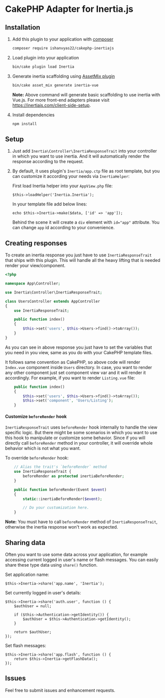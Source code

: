 # CakePHP Adapter for Inertia.js

## Installation

1. Add this plugin to your application with [composer](https://getcomposer.org)

    ```bash
    composer require ishanvyas22/cakephp-inertiajs
    ```

2. Load plugin into your application

    ```bash
    bin/cake plugin load Inertia
    ```

3. Generate inertia scaffolding using [AssetMix plugin](https://github.com/ishanvyas22/asset-mix/tree/cake3)

    ```bash
    bin/cake asset_mix generate inertia-vue
    ```

    **Note:** Above command will generate basic scaffolding to use inertia with Vue.js. For more front-end adapters please visit https://inertiajs.com/client-side-setup.

3. Install dependencies

    ```bash
    npm install
    ```

## Setup

1. Just add `Inertia\Controller\InertiaResponseTrait` into your controller in which you want to use inertia. And it will automatically render the response according to the request.

2. By default, it uses plugin's `Inertia/app.ctp` file as root template, but you can customize it according your needs via `InertiaHelper`:

    First load Inertia helper into your ``AppView.php`` file:
    ```
    $this->loadHelper('Inertia.Inertia');
    ```

    In your template file add below lines:
    ```
    echo $this->Inertia->make($data, ['id' => 'app']);
    ```

    Behind the scene it will create a `div` element with `id="app"` attribute. You can change ``app`` id according to your convenience.

## Creating responses

To create an inertia response you just have to use `InertiaResponseTrait` that ships with this plugin. This will handle all the heavy lifting that is needed render your view/component.

```php
<?php

namespace App\Controller;

use Inertia\Controller\InertiaResponseTrait;

class UsersController extends AppController
{
    use InertiaResponseTrait;

    public function index()
    {
        $this->set('users', $this->Users->find()->toArray());
    }
}
```

As you can see in above response you just have to set the variables that you need in you view, same as you do with your CakePHP template files.

It follows same convention as CakePHP, so above code will render `Index.vue` component inside `Users` directory. In case, you want to render any other component just set component view var and it will render it accordingly. For example, if you want to render `Listing.vue` file:

```php
    public function index()
    {
        $this->set('users', $this->Users->find()->toArray());
        $this->set('component', 'Users/Listing');
    }
```

#### Customize `beforeRender` hook

`InertiaResponseTrait` uses `beforeRender` hook internally to handle the view specific logic. But there might be some scenarios in which you want to use this hook to manipulate or customize some behavior. Since if you will directly call `beforeRender` method in your controller, it will override whole behavior which is not what you want.

To override `beforeRender` hook:
```php
    // Alias the trait's `beforeRender` method
    use InertiaResponseTrait {
        beforeRender as protected inertiaBeforeRender;
    }

    public function beforeRender(Event $event)
    {
        static::inertiaBeforeRender($event);

        // Do your customization here.
    }
```

**Note:** You must have to call `beforeRender` method of `InertiaResponseTrait`, otherwise the inertia response won't work as expected.

## Sharing data

Often you want to use some data across your application, for example accessing current logged in user's name or flash messages. You can easily share these type data using ``share()`` function.

Set application name:

```
$this->Inertia->share('app.name', 'Inertia');
```

Set currently logged in user's details:

```
$this->Inertia->share('auth.user', function () {
    $authUser = null;

    if ($this->Authentication->getIdentity()) {
        $authUser = $this->Authentication->getIdentity();
    }

    return $authUser;
});
```

Set flash messages:

```
$this->Inertia->share('app.flash', function () {
    return $this->Inertia->getFlashData();
});
```

## Issues
Feel free to submit issues and enhancement requests.
